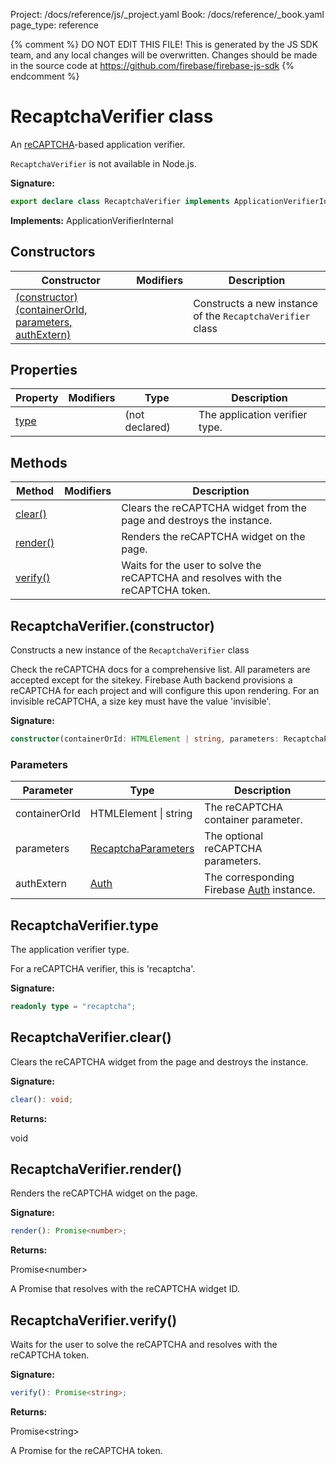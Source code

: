Project: /docs/reference/js/_project.yaml
Book: /docs/reference/_book.yaml
page_type: reference

{% comment %}
DO NOT EDIT THIS FILE!
This is generated by the JS SDK team, and any local changes will be
overwritten. Changes should be made in the source code at
https://github.com/firebase/firebase-js-sdk
{% endcomment %}

# RecaptchaVerifier class
An [reCAPTCHA](https://www.google.com/recaptcha/)<!-- -->-based application verifier.

`RecaptchaVerifier` is not available in Node.js.

<b>Signature:</b>

```typescript
export declare class RecaptchaVerifier implements ApplicationVerifierInternal 
```
<b>Implements:</b> ApplicationVerifierInternal

## Constructors

|  Constructor | Modifiers | Description |
|  --- | --- | --- |
|  [(constructor)(containerOrId, parameters, authExtern)](./auth.recaptchaverifier.md#recaptchaverifierconstructor) |  | Constructs a new instance of the <code>RecaptchaVerifier</code> class |

## Properties

|  Property | Modifiers | Type | Description |
|  --- | --- | --- | --- |
|  [type](./auth.recaptchaverifier.md#recaptchaverifiertype) |  | (not declared) | The application verifier type. |

## Methods

|  Method | Modifiers | Description |
|  --- | --- | --- |
|  [clear()](./auth.recaptchaverifier.md#recaptchaverifierclear) |  | Clears the reCAPTCHA widget from the page and destroys the instance. |
|  [render()](./auth.recaptchaverifier.md#recaptchaverifierrender) |  | Renders the reCAPTCHA widget on the page. |
|  [verify()](./auth.recaptchaverifier.md#recaptchaverifierverify) |  | Waits for the user to solve the reCAPTCHA and resolves with the reCAPTCHA token. |

## RecaptchaVerifier.(constructor)

Constructs a new instance of the `RecaptchaVerifier` class

Check the reCAPTCHA docs for a comprehensive list. All parameters are accepted except for the sitekey. Firebase Auth backend provisions a reCAPTCHA for each project and will configure this upon rendering. For an invisible reCAPTCHA, a size key must have the value 'invisible'.

<b>Signature:</b>

```typescript
constructor(containerOrId: HTMLElement | string, parameters: RecaptchaParameters, authExtern: Auth);
```

### Parameters

|  Parameter | Type | Description |
|  --- | --- | --- |
|  containerOrId | HTMLElement \| string | The reCAPTCHA container parameter. |
|  parameters | [RecaptchaParameters](./auth.recaptchaparameters.md#recaptchaparameters_interface) | The optional reCAPTCHA parameters. |
|  authExtern | [Auth](./auth.auth.md#auth_interface) | The corresponding Firebase [Auth](./auth.auth.md#auth_interface) instance. |

## RecaptchaVerifier.type

The application verifier type.

For a reCAPTCHA verifier, this is 'recaptcha'.

<b>Signature:</b>

```typescript
readonly type = "recaptcha";
```

## RecaptchaVerifier.clear()

Clears the reCAPTCHA widget from the page and destroys the instance.

<b>Signature:</b>

```typescript
clear(): void;
```
<b>Returns:</b>

void

## RecaptchaVerifier.render()

Renders the reCAPTCHA widget on the page.

<b>Signature:</b>

```typescript
render(): Promise<number>;
```
<b>Returns:</b>

Promise&lt;number&gt;

A Promise that resolves with the reCAPTCHA widget ID.

## RecaptchaVerifier.verify()

Waits for the user to solve the reCAPTCHA and resolves with the reCAPTCHA token.

<b>Signature:</b>

```typescript
verify(): Promise<string>;
```
<b>Returns:</b>

Promise&lt;string&gt;

A Promise for the reCAPTCHA token.

